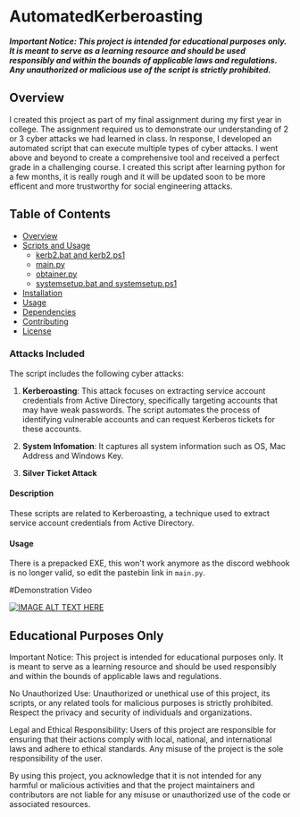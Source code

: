 # AutomatedKerberoasting

***Important Notice: This project is intended for educational purposes only. It is meant to serve as a learning resource and should be used responsibly and within the bounds of applicable laws and regulations. Any unauthorized or malicious use of the script is strictly prohibited.***
## Overview

I created this project as part of my final assignment during my first year in college. The assignment required us to demonstrate our understanding of 2 or 3 cyber attacks we had learned in class. In response, I developed an automated script that can execute multiple types of cyber attacks. I went above and beyond to create a comprehensive tool and received a perfect grade in a challenging course. I created this script after learning python for a few months, it is really rough and it will be updated soon to be more efficent and more trustworthy for social engineering attacks.

## Table of Contents

- [Overview](#overview)
- [Scripts and Usage](#scripts-and-usage)
  - [kerb2.bat and kerb2.ps1](#kerb2bat-and-kerb2ps1)
  - [main.py](#mainpy)
  - [obtainer.py](#obtainerpy)
  - [systemsetup.bat and systemsetup.ps1](#systemsetupbat-and-systemsetupps1)
- [Installation](#installation)
- [Usage](#usage)
- [Dependencies](#dependencies)
- [Contributing](#contributing)
- [License](#license)

### Attacks Included

The script includes the following cyber attacks:

1. **Kerberoasting**: This attack focuses on extracting service account credentials from Active Directory, specifically targeting accounts that may have weak passwords. The script automates the process of identifying vulnerable accounts and can request Kerberos tickets for these accounts.

2. **System Infomation**: It captures all system information such as OS, Mac Address and Windows Key.

3. **Silver Ticket Attack**




#### Description

These scripts are related to Kerberoasting, a technique used to extract service account credentials from Active Directory.

#### Usage
There is a prepacked EXE, this won't work anymore as the discord webhook is no longer valid, so edit the pastebin link in `main.py`. 

#Demonstration Video

[![IMAGE ALT TEXT HERE](https://repository-images.githubusercontent.com/139332812/5232a300-ab13-11ea-99c5-306a3c4bb741)](https://youtu.be/Itbu5WucoeQ)





## Educational Purposes Only
Important Notice: This project is intended for educational purposes only. It is meant to serve as a learning resource and should be used responsibly and within the bounds of applicable laws and regulations.

No Unauthorized Use: Unauthorized or unethical use of this project, its scripts, or any related tools for malicious purposes is strictly prohibited. Respect the privacy and security of individuals and organizations.

Legal and Ethical Responsibility: Users of this project are responsible for ensuring that their actions comply with local, national, and international laws and adhere to ethical standards. Any misuse of the project is the sole responsibility of the user.

By using this project, you acknowledge that it is not intended for any harmful or malicious activities and that the project maintainers and contributors are not liable for any misuse or unauthorized use of the code or associated resources.

